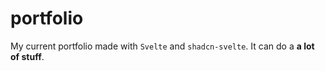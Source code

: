 # portfolio

My current portfolio made with `Svelte` and `shadcn-svelte`. It can do a **a lot of stuff**.
